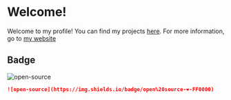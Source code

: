 # Welcome!

Welcome to my profile! You can find my projects [here](https://github.com/luximus-hunter?tab=repositories). For more information, go to [my website](https://lxms.nl)


## Badge

![open-source](https://img.shields.io/badge/open%20source-❤-FF0000)

```md
![open-source](https://img.shields.io/badge/open%20source-❤-FF0000)
```
